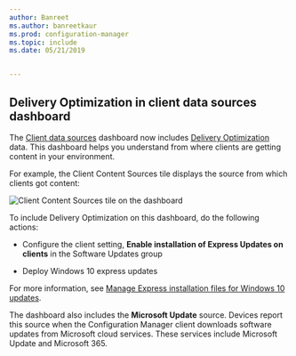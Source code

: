 ```yaml
---
author: Banreet
ms.author: banreetkaur
ms.prod: configuration-manager
ms.topic: include
ms.date: 05/21/2019


---
```


## <a name="bkmk_do"></a> Delivery Optimization in client data sources dashboard

<!--3555759-->

The [Client data sources](../../../../servers/deploy/configure/monitor-content-you-have-distributed.md#client-data-sources-dashboard) dashboard now includes [Delivery Optimization](../../../../plan-design/hierarchy/fundamental-concepts-for-content-management.md#delivery-optimization) data. This dashboard helps you understand from where clients are getting content in your environment.

For example, the Client Content Sources tile displays the source from which clients got content:

![Client Content Sources tile on the dashboard](../../media/3555759-do-source.png)

To include Delivery Optimization on this dashboard, do the following actions:

- Configure the client setting, **Enable installation of Express Updates on clients** in the Software Updates group

- Deploy Windows 10 express updates

For more information, see [Manage Express installation files for Windows 10 updates](../../../../../sum/deploy-use/manage-express-installation-files-for-windows-10-updates.md).

The dashboard also includes the **Microsoft Update** source. Devices report this source when the Configuration Manager client downloads software updates from Microsoft cloud services. These services include Microsoft Update and Microsoft 365.
